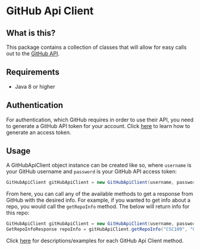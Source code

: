 # GitHub Api Client

## What is this?

This package contains a collection of classes that will allow for easy calls out to the [GitHub API](https://docs.github.com/en).

## Requirements

- Java 8 or higher

## Authentication

For authentication, which GitHub requires in order to use their API, you need to generate a GitHub API token for your account.
Click [here](./access-token) to learn how to generate an access token.

## Usage

A GitHubApiClient object instance can be created like so, where `username` is your GitHub username and `password` is your GitHub API access token:

```java
GitHubApiClient gitHubApiClient = new GitHubApiClient(username, password);
```

From here, you can call any of the available methods to get a response from GitHub with the desired info.
For example, if you wanted to get info about a repo, you would call the `getRepoInfo` method.
The below will return info for this repo:

```java
GitHubApiClient gitHubApiClient = new GitHubApiClient(username, password);
GetRepoInfoResponse repoInfo = gitHubApiClient.getRepoInfo("CSC109", "GitHubApiClient");
```

Click [here](./methods-overview) for descriptions/examples for each GitHub Api Client method.



